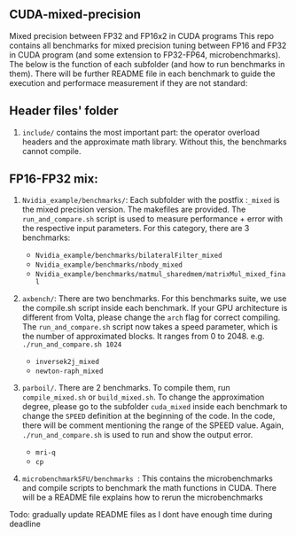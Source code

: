 ## CUDA-mixed-precision
Mixed precision between FP32 and FP16x2 in CUDA programs
This repo contains all benchmarks for mixed precision tuning between FP16 and FP32 in CUDA program (and some extension to FP32-FP64, microbenchmarks). The below is the function of each subfolder (and how to run benchmarks in them). There will be further README file in each benchmark to guide the execution and performace measurement if they are not standard:
## Header files' folder
1. `include/` contains the most important part: the operator overload headers and the approximate math library. Without this, the benchmarks cannot compile. 
## FP16-FP32 mix: 
1. `Nvidia_example/benchmarks/`: Each subfolder with the postfix :`_mixed` is the mixed precision version. The makefiles are provided. The `run_and_compare.sh` script is used to measure performance + error with the respective input parameters. For this category, there are 3 benchmarks: 
    * `Nvidia_example/benchmarks/bilateralFilter_mixed`
    * `Nvidia_example/benchmarks/nbody_mixed` 
    * `Nvidia_example/benchmarks/matmul_sharedmem/matrixMul_mixed_final`
2. `axbench/`: There are two benchmarks. For this benchmarks suite, we use the compile.sh script inside each benchmark. If your GPU architecture is different from Volta, please change the `arch` flag for correct compiling. The `run_and_compare.sh` script now takes a speed parameter, which is the number of approximated blocks. It ranges from 0 to 2048. e.g. `./run_and_compare.sh 1024` 
    * `inversek2j_mixed`
    * `newton-raph_mixed`
3. `parboil/`. There are 2 benchmarks. To compile them, run `compile_mixed.sh` or `build_mixed.sh`. To change the approximation degree, please go to the subfolder `cuda_mixed` inside each benchmark to change the `SPEED` definition at the beginning of the code. In the code, there will be comment mentioning the range of the SPEED value. Again, `./run_and_compare.sh` is used to run and show the output error.
    * `mri-q`
    * `cp`
    
4. `microbenchmarkSFU/benchmarks `: This contains the microbenchmarks and compile scripts to benchmark the math functions in CUDA. There will be a README file explains how to rerun the microbenchmarks


Todo: gradually update README files as I dont have enough time during deadline
